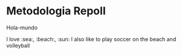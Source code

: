 # Metodologia RepoII

Hola-mundo

I love :sea:, :beach:, :sun:
I also like to play soccer on the beach
and volleyball
